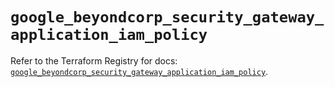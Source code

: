 # `google_beyondcorp_security_gateway_application_iam_policy`

Refer to the Terraform Registry for docs: [`google_beyondcorp_security_gateway_application_iam_policy`](https://registry.terraform.io/providers/hashicorp/google/6.49.1/docs/resources/beyondcorp_security_gateway_application_iam_policy).
